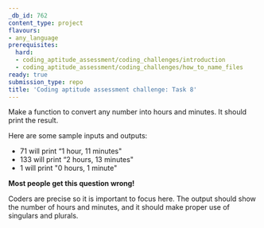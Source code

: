```yaml
---
_db_id: 762
content_type: project
flavours:
- any_language
prerequisites:
  hard:
  - coding_aptitude_assessment/coding_challenges/introduction
  - coding_aptitude_assessment/coding_challenges/how_to_name_files
ready: true
submission_type: repo
title: 'Coding aptitude assessment challenge: Task 8'
---
```


Make a function to convert any number into hours and minutes. It should print the result.

Here are some sample inputs and outputs:

- 71 will print “1 hour, 11 minutes"
- 133 will print “2 hours, 13 minutes"
- 1 will print "0 hours, 1 minute"


**Most people get this question wrong!**

Coders are precise so it is important to focus here. The output should show the number of hours and minutes, and it should make proper use of singulars and plurals.